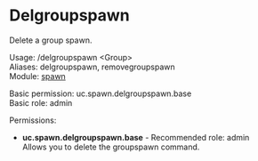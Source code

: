 Delgroupspawn
====
Delete a group spawn.

Usage: /delgroupspawn \<Group\><br>
Aliases: delgroupspawn, removegroupspawn<br>
Module: [spawn](../modules/spawn.md)<br>

Basic permission: uc.spawn.delgroupspawn.base<br>
Basic role: admin<br>

Permissions: <br>
* **uc.spawn.delgroupspawn.base** - Recommended role: admin<br>Allows you to delete the groupspawn command.
